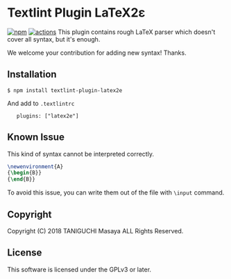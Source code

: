 # Textlint Plugin LaTeX2ε
[![npm](https://img.shields.io/npm/v/textlint-plugin-latex2e.svg)](https://www.npmjs.com/package/textlint-plugin-latex2e)
[![actions](https://github.com/fgborges/textlint-plugin-latex2e/workflows/Node%20CI/badge.svg)](https://github.com/fgborges/textlint-plugins-latex2e/actions)
This plugin contains rough LaTeX parser which doesn't cover all syntax, but it's enough.

We welcome your contribution for adding new syntax! Thanks.

## Installation

```
$ npm install textlint-plugin-latex2e
```

And add to `.textlintrc`

```
   plugins: ["latex2e"]
```

## Known Issue

This kind of syntax cannot be interpreted correctly.

```latex
\newenvironment{A}
{\begin{B}}
{\end{B}}
```

To avoid this issue, you can write them out of the file with `\input` command.

## Copyright

Copyright (C) 2018 TANIGUCHI Masaya ALL Rights Reserved.

## License

This software is licensed under the GPLv3 or later.
